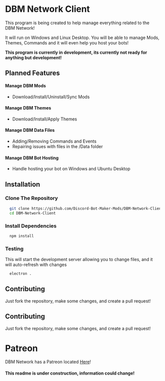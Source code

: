 # DBM Network Client

This program is being created to help manage everything related to the DBM Network!

It will run on Windows and Linux Desktop.  You will be able to manage Mods, Themes, Commands and it will even help you host your bots!

**This program is currently in development, its currently not ready for anything but development!**


## Planned Features

#### Manage DBM Mods
- Download/Install/Uninstall/Sync Mods

#### Manage DBM Themes
- Download/Install/Apply Themes

#### Manage DBM Data Files
- Adding/Removing Commands and Events
- Repairing issues with files in the /Data folder

#### Manage DBM Bot Hosting
- Handle hosting your bot on Windows and Ubuntu Desktop


## Installation

### Clone The Repository
```bash
  git clone https://github.com/Discord-Bot-Maker-Mods/DBM-Network-Client.git
  cd DBM-Network-Client
```

### Install Dependencies
```bash
  npm install
```

### Testing
This will start the development server allowing you to change files, and it will auto-refresh with changes
```bash
  electron .
```


## Contributing

Just fork the repository, make some changes, and create a pull request!


## Contributing

Just fork the repository, make some changes, and create a pull request!


# Patreon

DBM Network has a Patreon located [Here](https://www.patreon.com/dbmnetwork)!


#### This readme is under construction, information could change!
